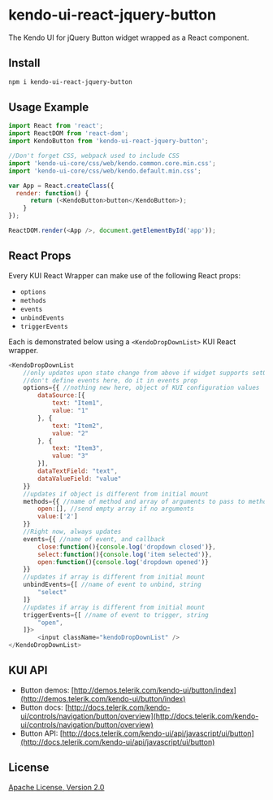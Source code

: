 # kendo-ui-react-jquery-button

The Kendo UI for jQuery Button widget wrapped as a React component.

## Install

```bash
npm i kendo-ui-react-jquery-button
```

## Usage Example

```javascript
import React from 'react';
import ReactDOM from 'react-dom';
import KendoButton from 'kendo-ui-react-jquery-button';

//Don't forget CSS, webpack used to include CSS
import 'kendo-ui-core/css/web/kendo.common.core.min.css';
import 'kendo-ui-core/css/web/kendo.default.min.css';

var App = React.createClass({
  render: function() {
	  return (<KendoButton>button</KendoButton>);
	}
});

ReactDOM.render(<App />, document.getElementById('app'));
```

## React Props

Every KUI React Wrapper can make use of the following React props:

* `options`
* `methods`
* `events`
* `unbindEvents`
* `triggerEvents`

Each is demonstrated below using a `<KendoDropDownList>` KUI React wrapper.

```javascript
<KendoDropDownList
	//only updates upon state change from above if widget supports setOptions()
	//don't define events here, do it in events prop
	options={{ //nothing new here, object of KUI configuration values
		dataSource:[{
			text: "Item1",
			value: "1"
		}, {
			text: "Item2",
			value: "2"
		}, {
			text: "Item3",
			value: "3"
		}],
		dataTextField: "text",
		dataValueField: "value"
	}}
	//updates if object is different from initial mount
	methods={{ //name of method and array of arguments to pass to method
		open:[], //send empty array if no arguments
		value:['2']
	}}
	//Right now, always updates
	events={{ //name of event, and callback
		close:function(){console.log('dropdown closed')},
		select:function(){console.log('item selected')},
		open:function(){console.log('dropdown opened')}
	}}
	//updates if array is different from initial mount
	unbindEvents={[ //name of event to unbind, string
		"select"
	]}
	//updates if array is different from initial mount
	triggerEvents={[ //name of event to trigger, string
		"open",
	]}>
		<input className="kendoDropDownList" />
</KendoDropDownList>
```

## KUI API

* Button demos: [http://demos.telerik.com/kendo-ui/button/index](http://demos.telerik.com/kendo-ui/button/index)
* Button docs: [http://docs.telerik.com/kendo-ui/controls/navigation/button/overview](http://docs.telerik.com/kendo-ui/controls/navigation/button/overview)
* Button API: [http://docs.telerik.com/kendo-ui/api/javascript/ui/button](http://docs.telerik.com/kendo-ui/api/javascript/ui/button)

## License

[Apache License, Version 2.0](http://www.apache.org/licenses/LICENSE-2.0)
